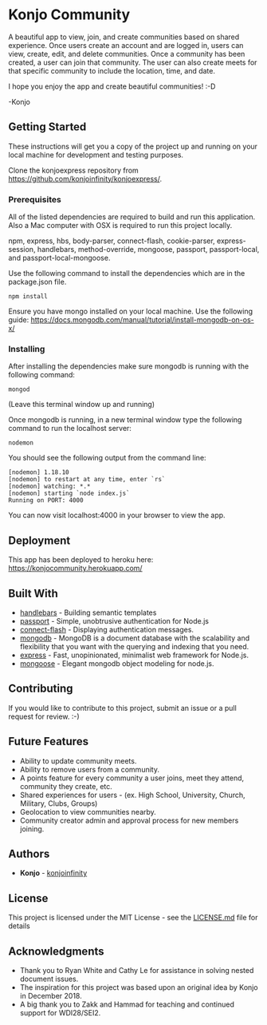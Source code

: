 # Konjo Community

A beautiful app to view, join, and create communities based on shared experience. Once users create an account and are logged in, users can view, create, edit, and delete communities. Once a community has been created, a user can join that community. The user can also create meets for that specific community to include the location, time, and date.

I hope you enjoy the app and create beautiful communities! :-D

-Konjo

## Getting Started

These instructions will get you a copy of the project up and running on your local machine for development and testing purposes.

Clone the konjoexpress repository from https://github.com/konjoinfinity/konjoexpress/.

### Prerequisites

All of the listed dependencies are required to build and run this application. Also a Mac computer with OSX is required to run this project locally.

npm, express, hbs, body-parser, connect-flash, cookie-parser, express-session, handlebars, method-override, mongoose, passport, passport-local, and passport-local-mongoose.

Use the following command to install the dependencies which are in the package.json file.

```
npm install
```

Ensure you have mongo installed on your local machine. Use the following guide: https://docs.mongodb.com/manual/tutorial/install-mongodb-on-os-x/

### Installing

After installing the dependencies make sure mongodb is running with the following command:

```
mongod
```

(Leave this terminal window up and running)

Once mongodb is running, in a new terminal window type the following command to run the localhost server:

```
nodemon
```

You should see the following output from the command line:

```
[nodemon] 1.18.10
[nodemon] to restart at any time, enter `rs`
[nodemon] watching: *.*
[nodemon] starting `node index.js`
Running on PORT: 4000
```

You can now visit localhost:4000 in your browser to view the app.

## Deployment

This app has been deployed to heroku here: https://konjocommunity.herokuapp.com/

## Built With

- [handlebars](https://handlebarsjs.com) - Building semantic templates
- [passport](http://www.passportjs.org) - Simple, unobtrusive authentication for Node.js
- [connect-flash](https://github.com/jaredhanson/connect-flash) - Displaying authentication messages.
- [mongodb](https://www.mongodb.com/) - MongoDB is a document database with the scalability and flexibility that you want with the querying and indexing that you need.
- [express](https://expressjs.com/) - Fast, unopinionated, minimalist web framework for Node.js.
- [mongoose](https://mongoosejs.com/) - Elegant mongodb object modeling for node.js.

## Contributing

If you would like to contribute to this project, submit an issue or a pull request for review. :-)

## Future Features

- Ability to update community meets.
- Ability to remove users from a community.
- A points feature for every community a user joins, meet they attend, community they create, etc.
- Shared experiences for users - (ex. High School, University, Church, Military, Clubs, Groups)
- Geolocation to view communities nearby.
- Community creator admin and approval process for new members joining.

## Authors

- **Konjo** - [konjoinfinity](https://github.com/konjoinfinity)

## License

This project is licensed under the MIT License - see the [LICENSE.md](LICENSE.md) file for details

## Acknowledgments

- Thank you to Ryan White and Cathy Le for assistance in solving nested document issues.
- The inspiration for this project was based upon an original idea by Konjo in December 2018.
- A big thank you to Zakk and Hammad for teaching and continued support for WDI28/SEI2.
